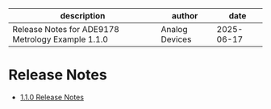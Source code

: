 | description | author | date |
| --- | --- | --- |
| Release Notes for ADE9178 Metrology Example 1.1.0 | Analog Devices | 2025-06-17 |

# Release Notes

- [1.1.0 Release Notes](1.1.0.md)
